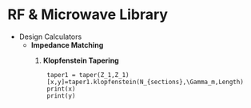 
# RF & Microwave Library

 - Design Calculators
	 - **Impedance Matching**
		 1. **Klopfenstein Tapering** 
		  
				 taper1 = taper(Z_1,Z_1)
				 [x,y]=taper1.klopfenstein(N_{sections},\Gamma_m,Length)
				 print(x)
				 print(y)

